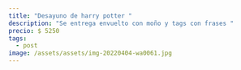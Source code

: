 ```yaml
---
title: "Desayuno de harry potter "
description: "Se entrega envuelto con moño y tags con frases "
precio: $ 5250
tags:
  - post
image: /assets/assets/img-20220404-wa0061.jpg
---
```

